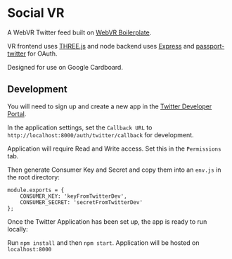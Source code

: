 # Social VR

A WebVR Twitter feed built on [WebVR Boilerplate][boilerplate].

VR frontend uses [THREE.js][three] and node backend uses [Express][express] and [passport-twitter][passport] for OAuth.

Designed for use on Google Cardboard.

[three]: http://threejs.org/
[boilerplate]: https://github.com/borismus/webvr-boilerplate
[express]: https://expressjs.com/
[passport]: https://github.com/jaredhanson/passport-twitter

## Development

You will need to sign up and create a new app in the [Twitter Developer Portal][twitter].

In the application settings, set the `Callback URL` to `http://localhost:8000/auth/twitter/callback` for development.

Application will require Read and Write access. Set this in the `Permissions` tab.

Then generate Consumer Key and Secret and copy them into an `env.js` in the root directory:
```
module.exports = {
    CONSUMER_KEY: 'keyFromTwitterDev',
    CONSUMER_SECRET: 'secretFromTwitterDev'
};
```

Once the Twitter Application has been set up, the app is ready to run locally:

Run `npm install` and then `npm start`. Application will be hosted on `localhost:8000`

[twitter]: https://dev.twitter.com


